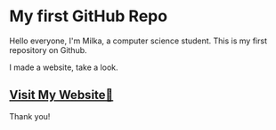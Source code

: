 # My first GitHub Repo
Hello everyone, I'm Milka, a computer science student. This is my first repository on Github.

I made a website, take a look.

## [Visit My Website🍟](https://milka007.github.io/first/)

Thank you!
